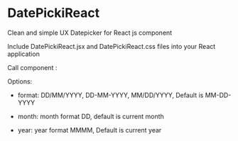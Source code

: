# DatePickiReact
Clean and simple UX Datepicker for React js component


Include DatePickiReact.jsx and DatePickiReact.css files into your React application

Call component : 
<DatePickiReact month="07" year="2017" format="MM/DD/YYYY"></DatePickiReact>


Options:
  - format: DD/MM/YYYY, DD-MM-YYYY, MM/DD/YYYY, Default is MM-DD-YYYY
  
  - month: month format DD, default is current month
  - year: year format MMMM, Default is current year
